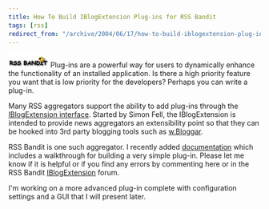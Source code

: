 ```yaml
---
title: How To Build IBlogExtension Plug-ins for RSS Bandit
tags: [rss]
redirect_from: "/archive/2004/06/17/how-to-build-iblogextension-plug-ins-for-rss-bandit.aspx/"
---
```


![RSS Bandit Logo](/assets/images/RssBanditLogo.jpg) Plug-ins are a powerful
way for users to dynamically enhance the functionality of an installed
application. Is there a high priority feature you want that is low
priority for the developers? Perhaps you can write a plug-in.

Many RSS aggregators support the ability to add plug-ins through the
[IBlogExtension
interface](http://www.pocketsoap.com/weblog/stories/2003/04/0023.html).
Started by Simon Fell, the IBlogExtension is intended to provide news
aggregators an extensibility point so that they can be hooked into 3rd
party blogging tools such as [w.Bloggar](http://www.wbloggar.com/).

RSS Bandit is one such aggregator. I recently added
[documentation](http://www.rssbandit.org/docs/html/advanced/building_and_using_bandit_plugins.htm)
which includes a walkthrough for building a very simple plug-in. Please
let me know if it is helpful or if you find any errors by commenting
here or in the RSS Bandit
[IBlogExtension](http://www.rssbandit.org/forum/forum.asp?FORUM_ID=2)
forum.

I'm working on a more advanced plug-in complete with configuration
settings and a GUI that I will present later.


